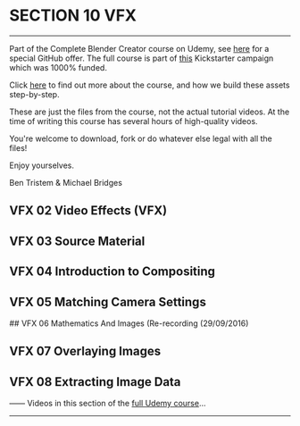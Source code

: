 # SECTION 10 VFX

****

Part of the Complete Blender Creator course on Udemy, see [here](https://www.udemy.com/blendertutorial/?couponCode=GitHubDiscount) for a special GitHub offer. The full course is part of [this](https://www.kickstarter.com/projects/bentristem/how-to-create-3d-assets-using-blender-online-cours) Kickstarter campaign which was 1000% funded.

Click [here](https://www.udemy.com/blendertutorial/?couponCode=GitHubDiscount) to find out more about the course, and how we build these assets step-by-step.

These are just the files from the course, not the actual tutorial videos. At the time of writing this course has several hours of high-quality videos.

You're welcome to download, fork or do whatever else legal with all the files!

Enjoy yourselves.

Ben Tristem & Michael Bridges

## VFX 02 Video Effects (VFX)
## VFX 03 Source Material
## VFX 04 Introduction to Compositing 
## VFX 05 Matching Camera Settings
## VFX 06 Mathematics And Images (Re-recording (29/09/2016)
## VFX 07 Overlaying Images
## VFX 08 Extracting Image Data
——
Videos in this section of the [full Udemy course](https://www.udemy.com/blendertutorial/?couponCode=GitHubDiscount)...

---
